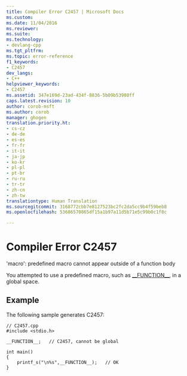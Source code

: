 ```yaml
---
title: Compiler Error C2457 | Microsoft Docs
ms.custom: 
ms.date: 11/04/2016
ms.reviewer: 
ms.suite: 
ms.technology:
- devlang-cpp
ms.tgt_pltfrm: 
ms.topic: error-reference
f1_keywords:
- C2457
dev_langs:
- C++
helpviewer_keywords:
- C2457
ms.assetid: 347e169d-23ad-434f-8836-5b09b53980ff
caps.latest.revision: 10
author: corob-msft
ms.author: corob
manager: ghogen
translation.priority.ht:
- cs-cz
- de-de
- es-es
- fr-fr
- it-it
- ja-jp
- ko-kr
- pl-pl
- pt-br
- ru-ru
- tr-tr
- zh-cn
- zh-tw
translationtype: Human Translation
ms.sourcegitcommit: 3168772cbb7e8127523bc2fc2da5cc9b4f59beb8
ms.openlocfilehash: 53686570865df15a1b97a11d5b71e5c99b0c1f8c

---
```

# Compiler Error C2457
'macro': predefined macro cannot appear outside of a function body  
  
 You attempted to use a predefined macro, such as [__FUNCTION\_\_](../../preprocessor/predefined-macros.md), in a global space.  
  
## Example  
 The following sample generates C2457:  
  
```  
// C2457.cpp  
#include <stdio.h>  
  
__FUNCTION__;   // C2457, cannot be global  
  
int main()   
{  
    printf_s("\n%s",__FUNCTION__);   // OK  
}  
```


<!--HONumber=Jan17_HO1-->


